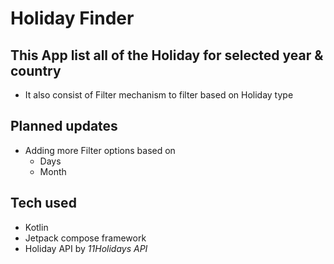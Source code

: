 # Holiday Finder

## This App list all of the Holiday for selected year & country
  - It also consist of Filter mechanism to filter based on Holiday type

## Planned updates
  - Adding more Filter options based on
    - Days
    - Month

## Tech used
  - Kotlin
  - Jetpack compose framework
  - Holiday API by *11Holidays API*
